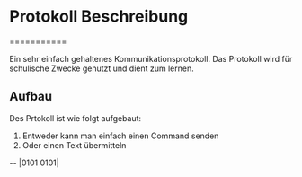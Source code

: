 # Protokoll Beschreibung
===========

Ein sehr einfach gehaltenes Kommunikationsprotokoll. Das Protokoll wird für schulische Zwecke genutzt und dient zum lernen.

## Aufbau

Des Prtokoll ist wie folgt aufgebaut:

1. Entweder kann man einfach einen Command senden
2. Oder einen Text übermitteln

--
|0101 0101|
